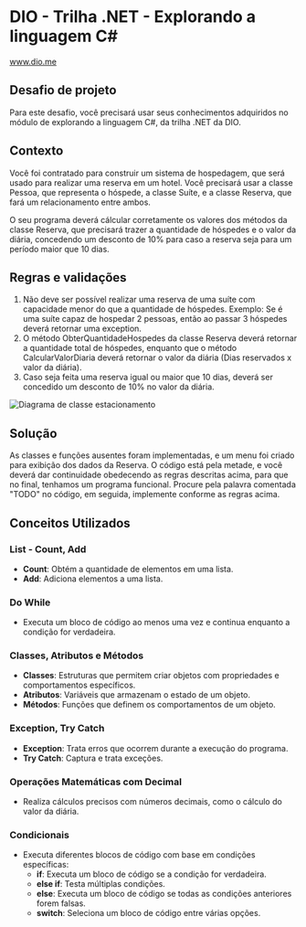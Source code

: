 # DIO - Trilha .NET - Explorando a linguagem C#
www.dio.me

## Desafio de projeto
Para este desafio, você precisará usar seus conhecimentos adquiridos no módulo de explorando a linguagem C#, da trilha .NET da DIO.

## Contexto
Você foi contratado para construir um sistema de hospedagem, que será usado para realizar uma reserva em um hotel. Você precisará usar a classe Pessoa, que representa o hóspede, a classe Suíte, e a classe Reserva, que fará um relacionamento entre ambos.

O seu programa deverá cálcular corretamente os valores dos métodos da classe Reserva, que precisará trazer a quantidade de hóspedes e o valor da diária, concedendo um desconto de 10% para caso a reserva seja para um período maior que 10 dias.

## Regras e validações
1. Não deve ser possível realizar uma reserva de uma suíte com capacidade menor do que a quantidade de hóspedes. Exemplo: Se é uma suíte capaz de hospedar 2 pessoas, então ao passar 3 hóspedes deverá retornar uma exception.
2. O método ObterQuantidadeHospedes da classe Reserva deverá retornar a quantidade total de hóspedes, enquanto que o método CalcularValorDiaria deverá retornar o valor da diária (Dias reservados x valor da diária).
3. Caso seja feita uma reserva igual ou maior que 10 dias, deverá ser concedido um desconto de 10% no valor da diária.


![Diagrama de classe estacionamento](diagrama_classe_hotel.png)


## Solução
As classes e funções ausentes foram implementadas, e um menu foi criado para exibição dos dados da Reserva. O código está pela metade, e você deverá dar continuidade obedecendo as regras descritas acima, para que no final, tenhamos um programa funcional. Procure pela palavra comentada "TODO" no código, em seguida, implemente conforme as regras acima.

## Conceitos Utilizados

### List - Count, Add
- **Count**: Obtém a quantidade de elementos em uma lista.
- **Add**: Adiciona elementos a uma lista.

### Do While
- Executa um bloco de código ao menos uma vez e continua enquanto a condição for verdadeira.

### Classes, Atributos e Métodos
- **Classes**: Estruturas que permitem criar objetos com propriedades e comportamentos específicos.
- **Atributos**: Variáveis que armazenam o estado de um objeto.
- **Métodos**: Funções que definem os comportamentos de um objeto.

### Exception, Try Catch
- **Exception**: Trata erros que ocorrem durante a execução do programa.
- **Try Catch**: Captura e trata exceções.

### Operações Matemáticas com Decimal
- Realiza cálculos precisos com números decimais, como o cálculo do valor da diária.

### Condicionais
- Executa diferentes blocos de código com base em condições específicas:
  - **if**: Executa um bloco de código se a condição for verdadeira.
  - **else if**: Testa múltiplas condições.
  - **else**: Executa um bloco de código se todas as condições anteriores forem falsas.
  - **switch**: Seleciona um bloco de código entre várias opções.
